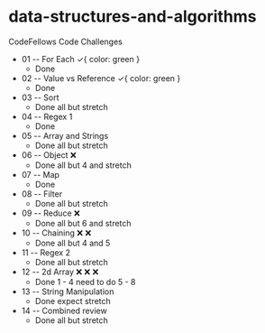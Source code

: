 # data-structures-and-algorithms
CodeFellows Code Challenges

- 01 -- For Each ✓{ color: green }
	- Done
- 02 -- Value vs Reference ✓{ color: green }
	- Done
- 03 -- Sort
	- Done all but stretch
- 04 -- Regex 1
	- Done
- 05 -- Array and Strings
	- Done all but stretch
- 06 -- Object :x:
	- Done all but 4 and stretch
- 07 -- Map
	- Done
- 08 -- Filter
	- Done all but stretch
- 09 -- Reduce :x:
	- Done all but 6 and stretch
- 10 -- Chaining :x: :x: 
	- Done all but 4 and 5
- 11 -- Regex 2
	- Done all but stretch
- 12 -- 2d Array :x: :x: :x:
	- Done 1 - 4 need to do 5 - 8
- 13 -- String Manipulation
	- Done expect stretch
- 14 -- Combined review
	- Done all but stretch
